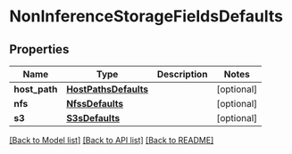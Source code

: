 # NonInferenceStorageFieldsDefaults

## Properties
Name | Type | Description | Notes
------------ | ------------- | ------------- | -------------
**host_path** | [**HostPathsDefaults**](HostPathsDefaults.md) |  | [optional] 
**nfs** | [**NfssDefaults**](NfssDefaults.md) |  | [optional] 
**s3** | [**S3sDefaults**](S3sDefaults.md) |  | [optional] 

[[Back to Model list]](../README.md#documentation-for-models) [[Back to API list]](../README.md#documentation-for-api-endpoints) [[Back to README]](../README.md)

